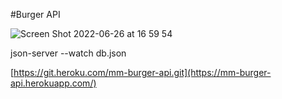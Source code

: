 #Burger API

![Screen Shot 2022-06-26 at 16 59 54](https://user-images.githubusercontent.com/16991001/175823046-417164c0-48b1-41b2-8020-adda0e35d689.png)


json-server --watch db.json

[https://git.heroku.com/mm-burger-api.git](https://mm-burger-api.herokuapp.com/)
